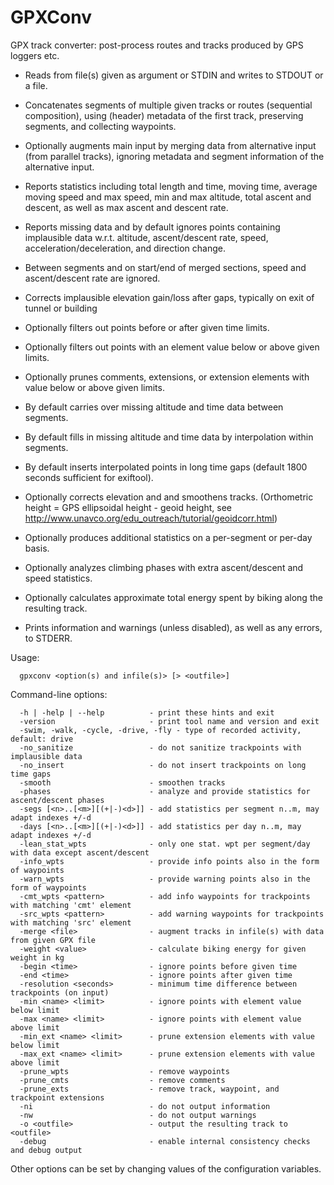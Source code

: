 # GPXConv

GPX track converter: post-process routes and tracks produced by GPS loggers etc.

* Reads from file(s) given as argument or STDIN and writes to STDOUT or a file.
* Concatenates segments of multiple given tracks or routes (sequential composition),
  using (header) metadata of the first track, preserving segments, and collecting waypoints.
* Optionally augments main input by merging data from alternative input (from parallel tracks),
  ignoring metadata and segment information of the alternative input.

* Reports statistics including total length and time, moving time, average moving speed and max speed,
  min and max altitude, total ascent and descent, as well as max ascent and descent rate.
* Reports missing data and by default ignores points containing implausible data w.r.t.
  altitude, ascent/descent rate, speed, acceleration/deceleration, and direction change.
* Between segments and on start/end of merged sections, speed and ascent/descent rate are ignored.
* Corrects implausible elevation gain/loss after gaps, typically on exit of tunnel or building
* Optionally filters out points before or after given time limits.
* Optionally filters out points with an element value below or above given limits.
* Optionally prunes comments, extensions, or extension elements with value below or above given limits.
* By default carries over missing altitude and time data between segments.
* By default fills in missing altitude and time data by interpolation within segments.
* By default inserts interpolated points in long time gaps (default 1800 seconds sufficient for exiftool).
* Optionally corrects elevation and and smoothens tracks.
  (Orthometric height = GPS ellipsoidal height - geoid height,
  see http://www.unavco.org/edu_outreach/tutorial/geoidcorr.html)
* Optionally produces additional statistics on a per-segment or per-day basis.
* Optionally analyzes climbing phases with extra ascent/descent and speed statistics.
* Optionally calculates approximate total energy spent by biking along the resulting track.
* Prints information and warnings (unless disabled), as well as any errors, to STDERR.

Usage:
```
  gpxconv <option(s) and infile(s)> [> <outfile>]
```
Command-line options:
```
  -h | -help | --help          - print these hints and exit
  -version                     - print tool name and version and exit
  -swim, -walk, -cycle, -drive, -fly - type of recorded activity, default: drive
  -no_sanitize                 - do not sanitize trackpoints with implausible data
  -no_insert                   - do not insert trackpoints on long time gaps
  -smooth                      - smoothen tracks
  -phases                      - analyze and provide statistics for ascent/descent phases
  -segs [<n>..[<m>][(+|-)<d>]] - add statistics per segment n..m, may adapt indexes +/-d
  -days [<n>..[<m>][(+|-)<d>]] - add statistics per day n..m, may adapt indexes +/-d
  -lean_stat_wpts              - only one stat. wpt per segment/day with data except ascent/descent
  -info_wpts                   - provide info points also in the form of waypoints
  -warn_wpts                   - provide warning points also in the form of waypoints
  -cmt_wpts <pattern>          - add info waypoints for trackpoints with matching 'cmt' element
  -src_wpts <pattern>          - add warning waypoints for trackpoints with matching 'src' element
  -merge <file>                - augment tracks in infile(s) with data from given GPX file
  -weight <value>              - calculate biking energy for given weight in kg
  -begin <time>                - ignore points before given time
  -end <time>                  - ignore points after given time
  -resolution <seconds>        - minimum time difference between trackpoints (on input)
  -min <name> <limit>          - ignore points with element value below limit
  -max <name> <limit>          - ignore points with element value above limit
  -min_ext <name> <limit>      - prune extension elements with value below limit
  -max_ext <name> <limit>      - prune extension elements with value above limit
  -prune_wpts                  - remove waypoints
  -prune_cmts                  - remove comments
  -prune_exts                  - remove track, waypoint, and trackpoint extensions
  -ni                          - do not output information
  -nw                          - do not output warnings
  -o <outfile>                 - output the resulting track to <outfile>
  -debug                       - enable internal consistency checks and debug output
```
Other options can be set by changing values of the configuration variables.

<!--
Local IspellDict: american
LocalWords: GPXConv STDOUT STDERR exiftool gpxconv trackpoint trackpoints waypoint
LocalWords: infile outfile nw ni segs ext wpts cmts exts stat wpt
-->
